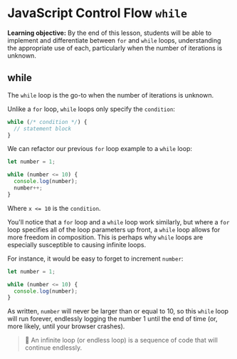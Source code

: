 <h1>
  <span class="headline">JavaScript Control Flow</span>
  <span class="subhead"><code>while</code></span>
</h1>

**Learning objective:** By the end of this lesson, students will be able to implement and differentiate between `for` and `while` loops, understanding the appropriate use of each, particularly when the number of iterations is unknown.

## while

The `while` loop is the go-to when the number of iterations is unknown.

Unlike a `for` loop, `while` loops only specify the `condition`: 

```javascript
while (/* condition */) {
  // statement block
}
```

We can refactor our previous `for` loop example to a `while` loop: 

```javascript
let number = 1;

while (number <= 10) {
  console.log(number);
  number++;
}
```

Where `x <= 10` is the `condition`. 

You'll notice that a `for` loop and a `while` loop work similarly, but where a `for` loop specifies all of the loop parameters up front, a `while` loop allows for more freedom in composition. This is perhaps why `while` loops are especially susceptible to causing infinite loops. 

For instance, it would be easy to forget to increment `number`: 
```javascript
let number = 1;

while (number <= 10) {
  console.log(number);
}
```

As written, `number` will never be larger than or equal to 10, so this `while` loop will run forever, endlessly logging the number 1 until the end of time (or, more likely, until your browser crashes). 

> 🧠 An infinite loop (or endless loop) is a sequence of code that will continue endlessly.
